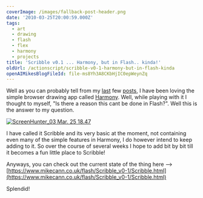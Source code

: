 ```yaml
---
coverImage: /images/fallback-post-header.png
date: '2010-03-25T20:00:59.000Z'
tags:
  - art
  - drawing
  - flash
  - flex
  - harmony
  - projects
title: 'Scribble v0.1 ... Harmony, but in Flash.. kinda!'
oldUrl: /actionscript/scribble-v0-1-harmony-but-in-flash-kinda
openAIMikesBlogFileId: file-ms8Yh3A8CKbHjIC0epWeynZq
---
```


Well as you can probably tell from my [last](https://www.mikecann.co.uk/art/harmony-html5-procedural-drawing/) few [posts](https://www.mikecann.co.uk/art/more-harmony-creations/), I have been loving the simple browser drawing app called [Harmony](https://mrdoob.com/projects/harmony/). Well, while playing with it I thought to myself, "Is there a reason this cant be done in Flash?". Well this is the answer to my question.

<!-- more -->

[![](/wp-content/uploads/2010/03/ScreenHunter_03-Mar.-25-18.47.gif "ScreenHunter_03 Mar. 25 18.47")](/wp-content/uploads/2010/03/ScreenHunter_03-Mar.-25-18.47.gif)

I have called it Scribble and its very basic at the moment, not containing even many of the simple features in Harmony, I do however intend to keep adding to it. So over the course of several weeks I hope to add bit by bit till it becomes a fun little place to Scribble!

Anyways, you can check out the current state of the thing here --> [https://www.mikecann.co.uk/flash/Scribble_v0-1/Scribble.html](https://www.mikecann.co.uk/flash/Scribble_v0-1/Scribble.html)

Splendid!
